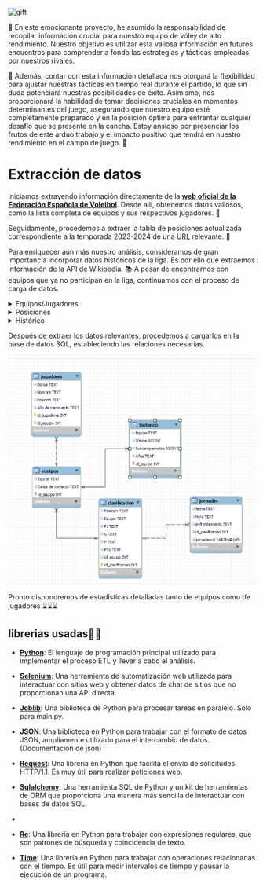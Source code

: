![gift](https://github.com/AlejandroCasna/Proyecto-scraping/blob/f7a00953a639c26de1ab66ef732bbcde32179ee3/imagenes/voley.gif)

🏐 En este emocionante proyecto, he asumido la responsabilidad de recopilar información crucial para nuestro equipo de vóley de alto rendimiento. Nuestro objetivo es utilizar esta valiosa información en futuros encuentros para comprender a fondo las estrategias y tácticas empleadas por nuestros rivales.

🚀 Además, contar con esta información detallada nos otorgará la flexibilidad para ajustar nuestras tácticas en tiempo real durante el partido, lo que sin duda potenciará nuestras posibilidades de éxito. Asimismo, nos proporcionará la habilidad de tomar decisiones cruciales en momentos determinantes del juego, asegurando que nuestro equipo esté completamente preparado y en la posición óptima para enfrentar cualquier desafío que se presente en la cancha. Estoy ansioso por presenciar los frutos de este arduo trabajo y el impacto positivo que tendrá en nuestro rendimiento en el campo de juego. 🥇

# Extracción de datos

Iniciamos extrayendo información directamente de la [**web oficial de la Federación Española de Voleibol**](https://www.rfevb.com/). Desde allí, obtenemos datos valiosos, como la lista completa de equipos y sus respectivos jugadores. 🏐

Seguidamente, procedemos a extraer la tabla de posiciones actualizada correspondiente a la temporada 2023-2024 de una [URL](https://www.flashscore.es/) relevante. 🥇

Para enriquecer aún más nuestro análisis, consideramos de gran importancia incorporar datos históricos de la liga. Es por ello que extraemos información de la API de Wikipedia. 📚 A pesar de encontrarnos con equipos que ya no participan en la liga, continuamos con el proceso de carga de datos.

<details>
<summary>Equipos/Jugadores</summary>
<br>

![diagrama](https://github.com/AlejandroCasna/Proyecto-scraping/blob/f7a00953a639c26de1ab66ef732bbcde32179ee3/imagenes/jugadores-equipos.png)

</details>

<details>
<summary>Posiciones</summary>
<br>

![diagrama](https://github.com/AlejandroCasna/Proyecto-scraping/blob/f7a00953a639c26de1ab66ef732bbcde32179ee3/imagenes/clasificacion.png)

</details>

<details>
<summary>Histórico</summary>
<br>

![diagrama](https://github.com/AlejandroCasna/Proyecto-scraping/blob/f7a00953a639c26de1ab66ef732bbcde32179ee3/imagenes/historico.png)

</details>

Después de extraer los datos relevantes, procedemos a cargarlos en la base de datos SQL, estableciendo las relaciones necesarias.

![EER](https://github.com/AlejandroCasna/Proyecto-scraping/blob/f7a00953a639c26de1ab66ef732bbcde32179ee3/imagenes/EER%20.png)


Pronto dispondremos de estadísticas detalladas tanto de equipos como de jugadores ⌛️⌛️⌛️




## librerias usadas👩‍💻

- [**Python**](https://www.python.org):  El lenguaje de programación principal utilizado para implementar el proceso ETL y llevar a cabo el análisis.

- [**Selenium**]([https://www.selenium.dev](https://www.selenium.dev/documentation/)): Una herramienta de automatización web utilizada para interactuar con sitios web y obtener datos de chat de sitios que no proporcionan una API directa.

- [**Joblib**](https://joblib.readthedocs.io/en/stable/): Una biblioteca de Python para procesar tareas en paralelo. Solo para main.py.

- [**JSON**](https://docs.python.org/3/library/json.html): Una biblioteca en Python para trabajar con el formato de datos JSON, ampliamente utilizado para el intercambio de datos. (Documentación de json)

- [**Request**](https://docs.python-requests.org/en/latest/): Una librería en Python que facilita el envío de solicitudes HTTP/1.1. Es muy útil para realizar peticiones web.

- [**Sqlalchemy**](https://docs.sqlalchemy.org/en/20/): Una herramienta SQL de Python y un kit de herramientas de ORM que proporciona una manera más sencilla de interactuar con bases de datos SQL.
- 
- [**Re**](https://docs.python.org/3/library/re.html): Una librería en Python para trabajar con expresiones regulares, que son patrones de búsqueda y coincidencia de texto. 

- [**Time**](https://docs.python.org/3/library/time.html): Una librería en Python para trabajar con operaciones relacionadas con el tiempo. Es útil para medir intervalos de tiempo y pausar la ejecución de un programa.
